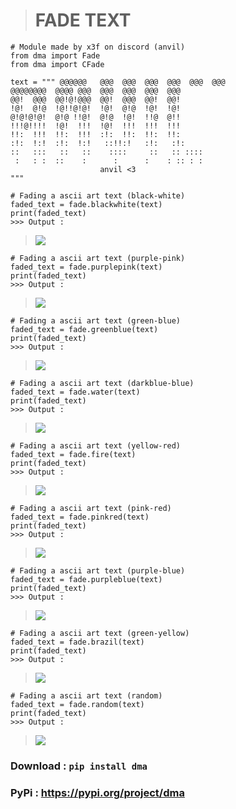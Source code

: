 > # FADE TEXT
```
# Module made by x3f on discord (anvil)
from dma import Fade
from dma import CFade

text = """ @@@@@@   @@@  @@@  @@@  @@@  @@@  @@@       
@@@@@@@@  @@@@ @@@  @@@  @@@  @@@  @@@       
@@!  @@@  @@!@!@@@  @@!  @@@  @@!  @@!       
!@!  @!@  !@!!@!@!  !@!  @!@  !@!  !@!       
@!@!@!@!  @!@ !!@!  @!@  !@!  !!@  @!!       
!!!@!!!!  !@!  !!!  !@!  !!!  !!!  !!!       
!!:  !!!  !!:  !!!  :!:  !!:  !!:  !!:       
:!:  !:!  :!:  !:!   ::!!:!   :!:   :!:      
::   :::   ::   ::    ::::     ::   :: ::::  
 :   : :  ::    :      :      :    : :: : :  
                    anvil <3
"""
```
```
# Fading a ascii art text (black-white)
faded_text = fade.blackwhite(text)
print(faded_text)
>>> Output :
```
> ![](https://github.com/venaxyt/fade/blob/main/images/black-white.PNG)
```
# Fading a ascii art text (purple-pink)
faded_text = fade.purplepink(text)
print(faded_text)
>>> Output :
```
> ![](https://github.com/venaxyt/fade/blob/main/images/purple-pink.PNG)
```
# Fading a ascii art text (green-blue)
faded_text = fade.greenblue(text)
print(faded_text)
>>> Output :
```
> ![](https://github.com/venaxyt/fade/blob/main/images/blue-green.PNG)
```
# Fading a ascii art text (darkblue-blue)
faded_text = fade.water(text)
print(faded_text)
>>> Output :
```
> ![](https://github.com/venaxyt/fade/blob/main/images/marin.PNG)
```
# Fading a ascii art text (yellow-red)
faded_text = fade.fire(text)
print(faded_text)
>>> Output :
```
> ![](https://github.com/venaxyt/fade/blob/main/images/fire.PNG)
```
# Fading a ascii art text (pink-red)
faded_text = fade.pinkred(text)
print(faded_text)
>>> Output :
```
> ![](https://github.com/venaxyt/fade/blob/main/images/pink-red.PNG)
```
# Fading a ascii art text (purple-blue)
faded_text = fade.purpleblue(text)
print(faded_text)
>>> Output :
```
> ![](https://github.com/venaxyt/fade/blob/main/images/purple-blue.PNG)
```
# Fading a ascii art text (green-yellow)
faded_text = fade.brazil(text)
print(faded_text)
>>> Output :
```
> ![](https://github.com/venaxyt/fade/blob/main/images/brazil.PNG)
```
# Fading a ascii art text (random)
faded_text = fade.random(text)
print(faded_text)
>>> Output :
```
> ![](https://github.com/venaxyt/fade/blob/main/images/random.PNG)

### **Download** : ``pip install dma``<br>
### **PyPi : https://pypi.org/project/dma**